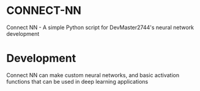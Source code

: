 # CONNECT-NN
Connect NN - A simple Python script for DevMaster2744's neural network development

# Development
Connect NN can make custom neural networks, and basic activation functions that can be used in deep learning
 applications

